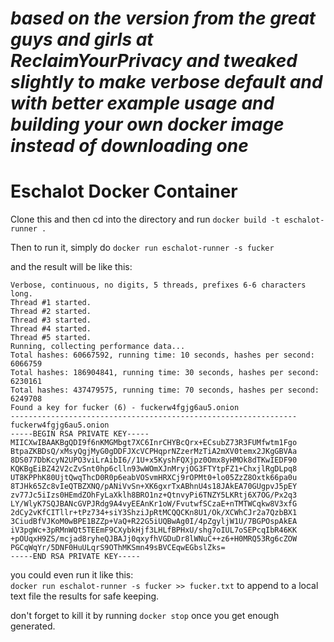 _based on the version from the great guys and girls at ReclaimYourPrivacy and tweaked slightly to make verbose default and with better example usage and building your own docker image instead of downloading one_
=========================
Eschalot Docker Container
=========================

Clone this and then cd into the directory and run `docker build -t eschalot-runner .`

Then to run it, simply do `docker run eschalot-runner -s fucker`

and the result will be like this:

```
Verbose, continuous, no digits, 5 threads, prefixes 6-6 characters long.
Thread #1 started.
Thread #2 started.
Thread #3 started.
Thread #4 started.
Thread #5 started.
Running, collecting performance data...
Total hashes: 60667592, running time: 10 seconds, hashes per second: 6066759
Total hashes: 186904841, running time: 30 seconds, hashes per second: 6230161
Total hashes: 437479575, running time: 70 seconds, hashes per second: 6249708
Found a key for fucker (6) - fuckerw4fgjg6au5.onion
----------------------------------------------------------------
fuckerw4fgjg6au5.onion
-----BEGIN RSA PRIVATE KEY-----
MIICXwIBAAKBgQDI9f6nKMGMbgt7XC6InrCHYBcQrx+ECsubZ73R3FUMfwtm1Fgo
BtpaZKBDsQ/xMsyQgjMyG0gDDFJXcVCPHqprNZzerMzTiA2mXV0temx2JKgGBVAa
8DS077DbKcyN2UPO3viLrAibI6//1U+x5KyshFQXjpz0Omx8yHMOk8dTKwIEDF90
KQKBgEiBZ42V2cZvSnt0hp6clln93wWOmXJnMryjOG3FTYtpFZ1+ChxjlRgDLpq8
UT8KPPhK80UjtQwqThcD0R0p6eabVOSvmHRXCj9rOPMt0+lo05ZzZ8Oxtk66pa0u
8TJHk65Zc8vIeQTBZXNQ/pANiVvSn+XK6gxrTxABhnU4s18JAkEA70GUgpvJ5pEY
zv77Jc5iIzs0HEmdZOhFyLaXklh8BRO1nz+QtnvyPi6TNZY5LKRtj6X7OG/Px2q3
LY/WlyK7SQJBANcGVPJRdg9A4vyEEAnKr1oW/FvutwfSCzaE+nTMTWCqkw8V3xfG
2dCy2vKfCITllr+tPz734+siY3ShziJpRtMCQQCKn8U1/Ok/XCWhCJr2a7QzbBX1
3CiudBfVJKoM0wBPE1BZZp+VaQ+R22G5iUQBwAg0I/4pZgyljW1U/7BGPOspAkEA
iV3pgWc+3pRMnWQt5TEEmF9CXybkHjf3LHLfBPHxU/shg7oIUL7oSEPcqIbR46KK
+pOUqxH9ZS/mcjad8ryheQJBAJj0qxyfhVGDuDr8lWNuC++z6+H0MRQ53Rg6cZOW
PGCqWqYr/5DNF0HuULqrS9OThMKSmn49sBVCEqwEGbslZks=
-----END RSA PRIVATE KEY-----
```
you could even run it like this:   
`docker run eschalot-runner -s fucker >> fucker.txt` to append to a local text file the results for safe keeping.

don't forget to kill it by running `docker stop` once you get enough generated.


